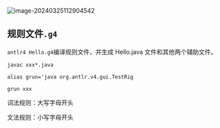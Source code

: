 ![image-20240325112904542](./images/image-20240325112904542.png)



## 规则文件`.g4`

`antlr4 Hello.g4`编译规则文件，并生成 Hello.java 文件和其他两个辅助文件。

`javac xxx*.java`

`alias grun='java org.antlr.v4.gui.TestRig`

`grun xxx `

词法规则：大写字母开头

文法规则：小写字母开头

